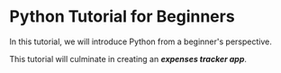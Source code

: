 # Python Tutorial for Beginners

In this tutorial, we will introduce Python from a beginner's perspective. 

This tutorial will culminate in creating an ***expenses tracker app***.